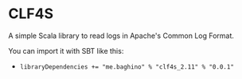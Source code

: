 CLF4S
=====

A simple Scala library to read logs in Apache's Common Log Format.

You can import it with SBT like this:
* ```libraryDependencies += "me.baghino" % "clf4s_2.11" % "0.0.1"```

